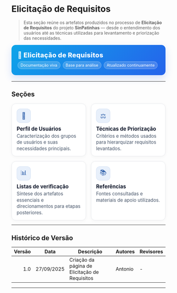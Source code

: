 # Elicitação de Requisitos

> Esta seção reúne os artefatos produzidos no processo de **Elicitação de Requisitos** do projeto **SinPatinhas** — desde o entendimento dos usuários até as técnicas utilizadas para levantamento e priorização das necessidades.

<div class="plan-hero">
  <div class="plan-hero__title">📝 Elicitação de Requisitos</div>
  <div class="plan-hero__chips">
    <span class="chip">Documentação viva</span>
    <span class="chip">Base para análise</span>
    <span class="chip">Atualizado continuamente</span>
  </div>
</div>

---

## Seções

<div class="plan-grid">

<a class="card">
  <div class="card__icon">👥</div>
  <div class="card__title">Perfil de Usuários</div>
  <div class="card__desc">Caracterização dos grupos de usuários e suas necessidades principais.</div>
</a>

<a class="card">
  <div class="card__icon">⚖️</div>
  <div class="card__title">Técnicas de Priorização</div>
  <div class="card__desc">Critérios e métodos usados para hierarquizar requisitos levantados.</div>
</a>

<a class="card">
  <div class="card__icon">📊</div>
  <div class="card__title">Listas de verificação</div>
  <div class="card__desc">Síntese dos artefatos essenciais e direcionamentos para etapas posteriores.</div>
</a>

<a class="card">
  <div class="card__icon">📚</div>
  <div class="card__title">Referências</div>
  <div class="card__desc">Fontes consultadas e materiais de apoio utilizados.</div>
</a>

</div>

---

## Histórico de Versão

| Versão | Data       | Descrição                                    | Autores  | Revisores |
|-------:|------------|-----------------------------------------------|----------|-----------|
| 1.0    | 27/09/2025 | Criação da página de Elicitação de Requisitos | Antonio  | -         |

---

<style>
:root{
  --sp-blue: #3766ae;      
  --sp-blue-600:#2f5a9b;
  --sp-blue-100:#e8f0fb;
  --muted: #475569;
  --bg-card: #ffffff;
  --ring: rgba(55,102,174,.25);
}

/* ====== Hero ====== */
.plan-hero{
  background: linear-gradient(135deg, #0ea5e9 0%, #2563eb 100%);
  border-radius: 14px;
  padding: 1.25rem 1.25rem;
  color: #fff;
  margin: .5rem 0 1.25rem;
  box-shadow: 0 10px 24px rgba(37,99,235,.18);
}
.plan-hero__title{
  font-size: 1.35rem;
  font-weight: 800;
  letter-spacing: .3px;
}
.plan-hero__chips{ margin-top: .5rem; display:flex; gap:.5rem; flex-wrap: wrap; }
.chip{
  font-size: .8rem;
  background: rgba(255,255,255,.18);
  border: 1px solid rgba(255,255,255,.35);
  padding: .25rem .55rem;
  border-radius: 999px;
  backdrop-filter: blur(2px);
}

/* ====== Grid ====== */
.plan-grid{
  display: grid;
  grid-template-columns: repeat(auto-fit, minmax(240px, 1fr));
  gap: 16px;
  align-items: stretch;
}

/* ====== Card ====== */
.card{
  display: block;
  text-decoration: none !important;
  background: var(--bg-card);
  border: 1px solid #e5e7eb;
  border-radius: 14px;
  padding: 16px 16px 14px;
  box-shadow: 0 2px 12px rgba(0,0,0,.04);
  transition: transform .2s ease, box-shadow .2s ease, border-color .2s ease;
  position: relative;
}
.card::before{
  content:"";
  position:absolute; inset:0;
  border-radius: 14px;
  padding:1px;
  background: linear-gradient(135deg, #06b6d4 0%, #3b82f6 100%);
  -webkit-mask: linear-gradient(#000 0 0) content-box, linear-gradient(#000 0 0);
  -webkit-mask-composite: xor; mask-composite: exclude;
  opacity:.0; transition: opacity .2s ease;
}
.card:hover{
  transform: translateY(-4px);
  box-shadow: 0 10px 22px rgba(0,0,0,.10);
  border-color: transparent;
}
.card:hover::before{ opacity: .9; }

.card__icon{
  width: 46px; height: 46px;
  border-radius: 12px;
  background: var(--sp-blue-100);
  display:grid; place-items:center;
  font-size: 1.35rem;
  margin-bottom: 10px;
  color: var(--sp-blue);
  box-shadow: inset 0 0 0 1px rgba(55,102,174,.12);
}
.card__title{
  font-weight: 700;
  font-size: 1.05rem;
  margin-bottom: 4px;
  color: #0f172a;
}
.card__desc{
  color: var(--muted);
  font-size: .95rem;
  line-height: 1.35;
}
</style>
